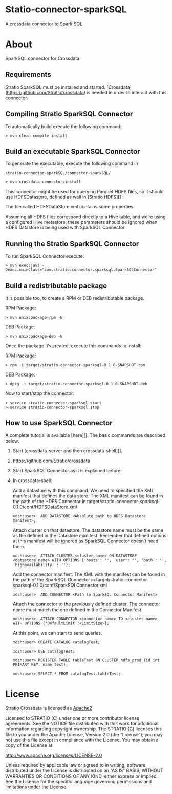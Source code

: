 Statio-connector-sparkSQL
======================

A crossdata connector to Spark SQL

About
=====

SparkSQL connector for Crossdata.

Requirements
------------

Stratio SparkSQL must be installed and started. [Crossdata] (<https://github.com/Stratio/crossdata>) is needed in order to interact with this connector.

Compiling Stratio SparkSQL Connector
------------------------------------

To automatically build execute the following command:

    > mvn clean compile install

Build an executable SparkSQL Connector
--------------------------------------

To generate the executable, execute the following command in

    stratio-connector-sparkSQL/connector-sparkSQL/

    > mvn crossdata-connector:install

This connector might be used for querying Parquet HDFS files, so it should use HDFSDatastore, defined as well in [Stratio HDFS][] :

The file called HDFSDataStore.xml contains some properties.

Assuming all HDFS files correspond directly to a Hive table, and we’re using a configured Hive metastore, these parameters should be ignored when HDFS Datastore is being used with SparkSQL Connector.

Running the Stratio SparkSQL Connector
--------------------------------------

To run SparkSQL Connector execute:

    > mvn exec:java -Dexec.mainClass="com.stratio.connector.sparksql.SparkSQLConnector"

Build a redistributable package
-------------------------------

It is possible too, to create a RPM or DEB redistributable package.

RPM Package:

    > mvn unix:package-rpm -N

DEB Package:

    > mvn unix:package-deb -N

Once the package it’s created, execute this commands to install:

RPM Package:

    > rpm -i target/stratio-connector-sparksql-0.1.0-SNAPSHOT.rpm

DEB Package:

    > dpkg -i target/stratio-connector-sparksql-0.1.0-SNAPSHOT.deb

Now to start/stop the connector:

    > service stratio-connector-sparksql start
    > service stratio-connector-sparksql stop

How to use SparkSQL Connector
-----------------------------

A complete tutorial is available [here][]. The basic commands are described below.

1.  Start [crossdata-server and then crossdata-shell][].
2.  <https://github.com/Stratio/crossdata>
3.  Start SparkSQL Connector as it is explained before
4.  In crossdata-shell:

    Add a datastore with this command. We need to specified the XML manifest that defines the data store. The XML manifest can be found in the path of the HDFS Connector in target/stratio-connector-sparksql-0.1.0/conf/HDFSDataStore.xml

        xdsh:user>  ADD DATASTORE <Absolute path to HDFS Datastore manifest>;

    Attach cluster on that datastore. The datastore name must be the same as the defined in the Datastore manifest. Remember that defined options at this manifest will be ignored as SparkSQL Connector doesn’t need them.

        xdsh:user>  ATTACH CLUSTER <cluster_name> ON DATASTORE <datastore_name> WITH OPTIONS {'hosts': '', 'user': '', 'path': '', 'highavailability' : ''};

    Add the connector manifest. The XML with the manifest can be found in the path of the SparkSQL Connector in target/stratio-connector-sparksql-0.1.0/conf/SparkSQLConnector.xml

        xdsh:user>  ADD CONNECTOR <Path to SparkSQL Connector Manifest>

    Attach the connector to the previously defined cluster. The connector name must match the one defined in the Connector Manifest.

        xdsh:user>  ATTACH CONNECTOR <connector name> TO <cluster name> WITH OPTIONS {'DefaultLimit':<LimitSize>};

    At this point, we can start to send queries.

        xdsh:user> CREATE CATALOG catalogTest;

        xdsh:user> USE catalogTest;

        xdsh:user> REGISTER TABLE tableTest ON CLUSTER hdfs_prod (id int PRIMARY KEY, name text);

        xdsh:user> SELECT * FROM catalogTest.tableTest;

License
=======

Stratio Crossdata is licensed as [Apache2][]

Licensed to STRATIO (C) under one or more contributor license agreements. See the NOTICE file distributed with this work for additional information regarding copyright ownership. The STRATIO (C) licenses this file to you under the Apache License, Version 2.0 (the “License”); you may not use this file except in compliance with the License. You may obtain a copy of the License at

<http://www.apache.org/licenses/LICENSE-2.0>

Unless required by applicable law or agreed to in writing, software distributed under the License is distributed on an “AS IS” BASIS, WITHOUT WARRANTIES OR CONDITIONS OF ANY KIND, either express or implied. See the License for the specific language governing permissions and limitations under the License.

[Apache2]: http://www.apache.org/licenses/LICENSE-2.0.txt